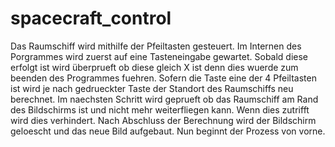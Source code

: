# spacecraft_control


Das Raumschiff wird mithilfe der Pfeiltasten gesteuert.
Im Internen des Porgrammes wird zuerst auf eine Tasteneingabe gewartet. Sobald diese erfolgt ist wird überprueft ob diese gleich X ist denn 
dies wuerde zum beenden des Programmes fuehren.
Sofern die Taste eine der 4 Pfeiltasten ist wird je nach gedrueckter Taste der Standort des Raumschiffs neu berechnet. 
Im naechsten Schritt wird geprueft ob das Raumschiff am Rand des Bildschirms ist und nicht mehr weiterfliegen kann.
Wenn dies zutrifft wird dies verhindert.
Nach Abschluss der Berechnung wird der Bildschirm geloescht und das neue Bild aufgebaut.
Nun beginnt der Prozess von vorne.


